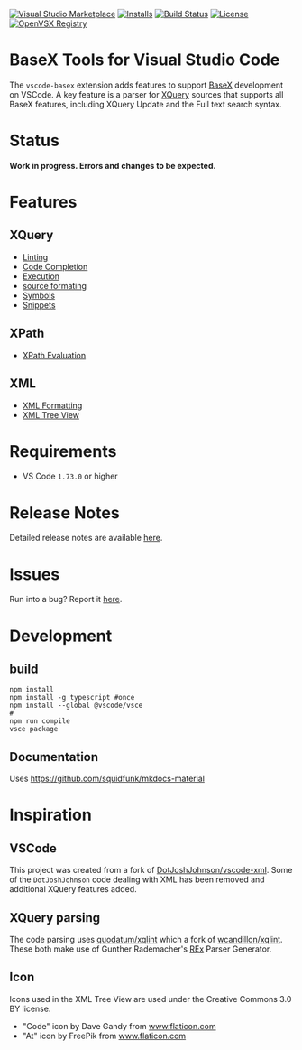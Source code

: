[![Visual Studio Marketplace](https://img.shields.io/visual-studio-marketplace/v/quodatum.vscode-basex?style=for-the-badge&label=VS%20Marketplace&logo=visual-studio-code)](https://marketplace.visualstudio.com/items?itemName=quodatum.vscode-basex)
[![Installs](https://img.shields.io/visual-studio-marketplace/i/quodatum.vscode-basex?style=for-the-badge&logo=microsoft)](https://marketplace.visualstudio.com/items?itemName=quodatum.vscode-basex)
[![Build Status](https://img.shields.io/github/actions/workflow/status/quodatum/vscode-basex/CI.yaml?branch=main&style=for-the-badge&logo=github)](https://github.com/quodatum/vscode-basex/actions?query=workflow:CI)
[![License](https://img.shields.io/github/license/quodatum/vscode-basex?style=for-the-badge)](https://github.com/quodatum/vscode-basex/blob/master/LICENSE)
[![OpenVSX Registry](https://img.shields.io/open-vsx/dt/quodatum/vscode-basex?color=purple&label=OpenVSX%20Downloads&style=for-the-badge)](https://open-vsx.org/extension/quodatum/vscode-basex)

# BaseX Tools for Visual Studio Code

The `vscode-basex` extension adds features to support [BaseX](https://basex.org/) development on VSCode.
A key feature is a parser for [XQuery](https://quodatum.github.io/basex-xqparse/) sources that supports all BaseX features, including XQuery Update and the Full text search syntax.  
# Status
__Work in progress. Errors and changes to be expected.__

# Features
## XQuery
* [Linting](https://github.com/Quodatum/vscode-basex/wiki/xquery-linting)
* [Code Completion](https://github.com/Quodatum/vscode-basex/wiki/xquery-code-completion)
* [Execution](https://github.com/Quodatum/vscode-basex/wiki/xquery-script-execution)
* [source formating](https://github.com/Quodatum/vscode-basex/wiki/xquery-source-formating)
* [Symbols](https://github.com/Quodatum/vscode-basex/wiki/xquery-symbols)
* [Snippets](https://github.com/Quodatum/vscode-basex/wiki/xquery-snippets)
## XPath
* [XPath Evaluation](https://github.com/Quodatum/vscode-basex/wiki/xpath-evaluation)
## XML
* [XML Formatting](https://github.com/Quodatum/vscode-basex/wiki/xml-formatting)
* [XML Tree View](https://github.com/Quodatum/vscode-basex/wiki/xml-tree-view)



# Requirements
* VS Code `1.73.0` or higher

# Release Notes
Detailed release notes are available [here](https://github.com/Quodatum/vscode-basex/releases).

# Issues
Run into a bug? Report it [here](https://github.com/Quodatum/vscode-basex/issues).
# Development

## build

```
npm install
npm install -g typescript #once
npm install --global @vscode/vsce
#
npm run compile
vsce package
```
## Documentation
Uses https://github.com/squidfunk/mkdocs-material 
# Inspiration
## VSCode
This project was created from a fork of [DotJoshJohnson/vscode-xml](https://github.com/DotJoshJohnson/vscode-xml). Some of the `DotJoshJohnson` code dealing with XML has been removed and additional XQuery features added. 
## XQuery parsing
The code parsing uses [quodatum/xqlint](https://github.com/Quodatum/xqlint) which a fork of [wcandillon/xqlint](https://github.com/wcandillon/xqlint).
These both make use of Gunther Rademacher's [REx](https://www.bottlecaps.de/rex/) Parser Generator.

## Icon 

Icons used in the XML Tree View are used under the Creative Commons 3.0 BY license.
* "Code" icon by Dave Gandy from www.flaticon.com
* "At" icon by FreePik from www.flaticon.com


